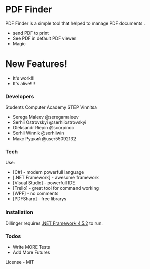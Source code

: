 # PDF Finder

PDF Finder is a simple tool that helped to manage PDF documents . 

  - send PDF to print
  - See PDF in default PDF viewer
  - Magic

# New Features!

  - It's work!!!
  - It's alive!!!!
  
### Developers
Students Computer Academy STEP Vinnitsa
- Serega Maleev @seregamaleev
- Serhii Ostrovskyi @serhiiostrovskyi
- Oleksandr Riepin @scorpinoc
- Serhii Winnik @serhiiwin
- Макс Руцкий @user55092132

### Tech

Use:

* [C#] - modern powerfull language
* [.NET Framework] - awesome framework
* [Visual Studio] - powerfull IDE
* [Trello] - great tool for command working
* [WPF] - no comments
* [PDFSharp] - free librarys



### Installation

Dillinger requires [.NET Framework 4.5.2](https://www.microsoft.com/ru-ru/download/details.aspx?id=42642) to run.



### Todos

 - Write MORE Tests
 - Add More Futures

License - MIT
